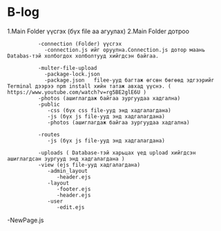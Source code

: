 # B-log





1.Main Folder үүсгэх (бүх file aa агуулах)
2.Main Folder дотроо 

              -connection (Folder) үүсгэх
                -connection.js ийг оруулна.Connection.js дотор маань Databas-тэй холбогдох холболтууд хийгдсэн байгаа.
                
              -multer-file-upload  
                -package-lock.json
                -package.json   fileе-ууд багтаж өгсөн бөгөөд эдгээрийг Terminal дээрээ npm install хийн татаж авхад үүснэ. ( https://www.youtube.com/watch?v=rg5BE2glE6U )
              -photos (ашиглагдаж байгаа зургуудаа хадгална)
              -public
                 -css (бүх css file-ууд энд хадгалагдана)
                 -js (бүх js file-ууд энд хадгалагдана)
                 -photos (ашиглагдаж байгаа зургуудаа хадгална)
                 
              -routes
                 -js (бүх js file-ууд энд хадгалагдана)
        
              -uploads ( Database-тэй харьцах үед upload хийгдсэн ашиглагдсан зургууд энд хадгалагдана )
              -view (ejs file-ууд хадгалагдана)
                 -admin_layout
                    -header.ejs
                 -layout
                    -footer.ejs
                    -header.ejs
                 -user
                    -edit.ejs
                 
   -NewPage.js 
